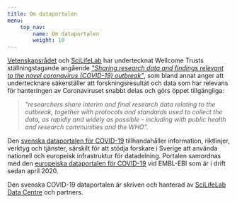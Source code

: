 ```yaml
---
title: Om dataportalen
menu:
    top_nav:
        name: Om dataportalen
        weight: 10
---
```


[Vetenskapsrådet](https://www.vr.se/) och [SciLifeLab](https://www.scilifelab.se/) har undertecknat Wellcome Trusts ställningstagande angående [_"Sharing research data and findings relevant to the novel coronavirus (COVID-19) outbreak"_](https://wellcome.ac.uk/coronavirus-covid-19/open-data), som bland annat anger att undertecknare säkerställer att forskningsresultat och data som har relevans för hanteringen av Coronaviruset snabbt delas och görs öppet tillgängliga:

> _"researchers share interim and final research data relating to the outbreak, together with protocols and standards used to collect the data, as rapidly and widely as possible - including with public health and research communities and the WHO"._

Den [svenska dataportalen för COVID-19](/) tillhandahåller information, riktlinjer, verktyg och tjänster, särskilt för att stödja forskare i Sverige att använda nationell och europeisk infrastruktur för datadelning. Portalen samordnas med den [europeiska dataportalen för COVID-19](https://www.covid19dataportal.org/) vid EMBL-EBI som är i drift sedan april 2020.

Den svenska COVID-19 dataportalen är skriven och hanterad av [SciLifeLab Data Centre](https://www.scilifelab.se/data/) och partners.
